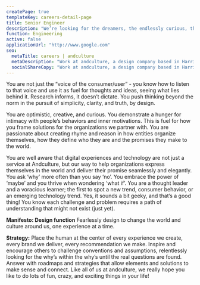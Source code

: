 ```yaml
---
createPage: true
templateKey: careers-detail-page
title: Senior Engineer
description: "We’re looking for the dreamers, the endlessly curious, the people who simply don’t believe in the impossible."
function: Engineering
active: false
applicationUrl: "http://www.google.com"
seo:
  metaTitle: careers | andculture
  metaDescription: "Work at andculture, a design company based in Harrisburg, PA"
  socialShareCopy: "Work at andculture, a design company based in Harrisburg, PA"
---
```

You are not just the “voice of the consumer/user” - you know how to listen to that voice and use it as fuel for thoughts and ideas, seeing what lies behind it. Research informs, it doesn’t dictate. You push thinking beyond the norm in the pursuit of simplicity, clarity, and truth, by design.

You are optimistic, creative, and curious. You demonstrate a hunger for intimacy with people’s behaviors and inner motivations. This is fuel for how you frame solutions for the organizations we partner with. You are passionate about creating rhyme and reason in how entities organize themselves, how they define who they are and the promises they make to the world.

You are well aware that digital experiences and technology are not just a service at Andculture, but our way to help organizations express themselves in the world and deliver their promise seamlessly and elegantly. You ask ‘why’ more often than you say ‘no’. You embrace the power of ‘maybe’ and you thrive when wondering ‘what if’. You are a thought leader and a voracious learner; the first to spot a new trend, consumer behavior, or an emerging technology trend. Yes, it sounds a bit geeky, and that’s a good thing! You know each challenge and problem requires a path of understanding that might not exist (just yet).

**Manifesto: Design function**
Fearlessly design to change the world and culture around us, one experience at a time.

**Strategy:**
Place the human at the center of every experience we create, every brand we deliver, every recommendation we make. Inspire and encourage others to challenge conventions and assumptions, relentlessly looking for the why’s within the why’s until the real questions are found. Answer with roadmaps and strategies that allow elements and solutions to make sense and connect.
Like all of us at andculture, we really hope you like to do lots of fun, crazy, and exciting things in your life!




